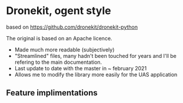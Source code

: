 # Dronekit, ogent style

based on https://github.com/dronekit/dronekit-python

The original is based on an Apache licence. 

- Made much more readable (subjectively)
- "Streamlined" files, many hadn't been touched for years and I'll be refering to the main documentation.
- Last update to date with the master in ~ february 2021
- Allows me to modify the library more easily for the UAS application

## Feature implimentations

